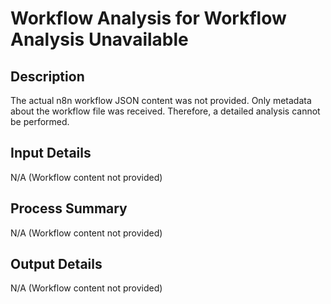 # Workflow Analysis for Workflow Analysis Unavailable

## Description
The actual n8n workflow JSON content was not provided. Only metadata about the workflow file was received. Therefore, a detailed analysis cannot be performed.

## Input Details
N/A (Workflow content not provided)

## Process Summary
N/A (Workflow content not provided)

## Output Details
N/A (Workflow content not provided)

